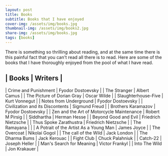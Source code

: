 ```yaml
---
layout: post
title: Books
subtitle: Books that I have enjoyed
cover-img: /assets/img/books.jpg
thumbnail-img: /assets/img/books2.jpg
share-img: /assets/img/books.jpg
tags: [books]
---
```


There is something so thrilling about reading, and at the same time there is this painful fact that you can't read all there is to read. Here are some of the books that I have thoroughly enjoyed from the pool of what I have read.

|     Books                                       |    Writers                  |
---------------------------------------------------------------------------------
| Crime and Punishment                           | Fyodor Dostoevsky         |
| The Stranger                                   | Albert Camus              |
| The Picture of Dorian Gray                     | Oscar Wilde               |
| Slaughterhouse-Five                            | Kurt Vonnegut             |
| Notes from Underground                         | Fyodor Dostoevsky         |
| Civilization and its Discontents               | Sigmund Freud             |
| Brothers Karamazov                             | Fyodor Dostoevsky         |
| Zen and the Art of Motorcycle Maintenance      | Robert M Pirsig           |
| Siddhartha                                     | Herman Hesse              |
| Beyond Good and Evil                           | Friedrich Nietzsche       |
| Thus Spoke Zarathustra                         | Friedrich Nietzsche       |
| The Ramayana                                   |                           |
| A Potrait of the Artist As a Young Man         | James Joyce               |
| The Overcoat                                   | Nikolai Gogol             |
| The call of the Wild                           | Jack London               |
| The Dharma Bums                                | Jack Kerouac              |
| Fight Club                                     | Chuck Palahniuk           |
| Catch-22                                       | Joseph Heller             |
| Man's Search for Meaning                       | Victor Frankyl            |
| Into The Wild                                  | Jon Krakauer              |

